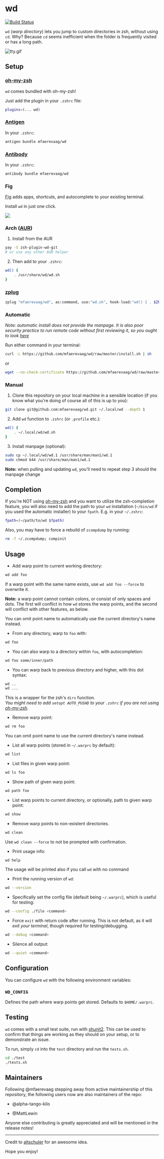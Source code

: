 # wd

[![Build Status](https://travis-ci.com/mfaerevaag/wd.png?branch=master)](https://travis-ci.com/mfaerevaag/wd)

`wd` (*warp directory*) lets you jump to custom directories in zsh, without using `cd`.
Why?
Because `cd` seems inefficient when the folder is frequently visited or has a long path.

![tty.gif](https://raw.githubusercontent.com/mfaerevaag/wd/master/tty.gif)

## Setup

### [oh-my-zsh](https://github.com/ohmyzsh/ohmyzsh)

`wd` comes bundled with oh-my-zsh!

Just add the plugin in your `.zshrc` file:

```zsh
plugins=(... wd)
```

### [Antigen](https://github.com/zsh-users/antigen)

In your `.zshrc`:

```zsh
antigen bundle mfaerevaag/wd
```

### [Antibody](https://github.com/getantibody/antibody)

In your `.zshrc`:

```zsh
antibody bundle mfaerevaag/wd
```

### Fig

[Fig](https://fig.io) adds apps, shortcuts, and autocomplete to your existing terminal.

Install `wd` in just one click.

<a href="https://fig.io/plugins/other/wd_mfaerevaag" target="_blank"><img src="https://fig.io/badges/install-with-fig.svg" /></a>


### Arch ([AUR](https://aur.archlinux.org/packages/zsh-plugin-wd-git/))

1. Install from the AUR

```zsh
yay -S zsh-plugin-wd-git
# or use any other AUR helper
```

2. Then add to your `.zshrc`:

```zsh
wd() {
    . /usr/share/wd/wd.sh
}
```

### [zplug](https://github.com/zplug/zplug)

```zsh
zplug "mfaerevaag/wd", as:command, use:"wd.sh", hook-load:"wd() { . $ZPLUG_REPOS/mfaerevaag/wd/wd.sh }"
```

### Automatic

_Note: automatic install does not provide the manpage. It is also poor security practice to run remote code without first reviewing it, so you ought to look [here](https://github.com/mfaerevaag/wd/blob/master/install.sh)_

Run either command in your terminal:

```zsh
curl -L https://github.com/mfaerevaag/wd/raw/master/install.sh | sh
```

or

```zsh
wget --no-check-certificate https://github.com/mfaerevaag/wd/raw/master/install.sh -O - | sh
```

### Manual

1. Clone this repository on your local machine in a sensible location (if you know what you're doing of course all of this is up to you):

```zsh
git clone git@github.com:mfaerevaag/wd.git ~/.local/wd --depth 1
```

2. Add `wd` function to `.zshrc` (or `.profile` etc.):

```zsh
wd() {
    . ~/.local/wd/wd.sh
}
```

3. Install manpage (optional):

```zsh
sudo cp ~/.local/wd/wd.1 /usr/share/man/man1/wd.1
sudo chmod 644 /usr/share/man/man1/wd.1
```

**Note:** when pulling and updating `wd`, you'll need to repeat step 3 should the manpage change

## Completion

If you're NOT using [oh-my-zsh](https://github.com/robbyrussell/oh-my-zsh) and you want to utilize the zsh-completion feature, you will also need to add the path to your `wd` installation (`~/bin/wd` if you used the automatic installer) to your `fpath`.
E.g. in your `~/.zshrc`:

```zsh
fpath=(~/path/to/wd $fpath)
```

Also, you may have to force a rebuild of `zcompdump` by running:

```zsh
rm -f ~/.zcompdump; compinit
```

## Usage

* Add warp point to current working directory:

```zsh
wd add foo
```

If a warp point with the same name exists, use `wd add foo --force` to overwrite it.

**Note:** a warp point cannot contain colons, or consist of only spaces and dots.
The first will conflict in how `wd` stores the warp points, and the second will conflict with other features, as below.

You can omit point name to automatically use the current directory's name instead.

* From any directory, warp to `foo` with:

```zsh
wd foo
```

* You can also warp to a directory within `foo`, with autocompletion:

```zsh
wd foo some/inner/path
```

* You can warp back to previous directory and higher, with this dot syntax:

```zsh
wd ..
wd ...
```

This is a wrapper for the zsh's `dirs` function.  
_You might need to add `setopt AUTO_PUSHD` to your `.zshrc` if you are not using [oh-my-zsh](https://github.com/ohmyzsh/ohmyzsh)._

* Remove warp point:

```zsh
wd rm foo
```

You can omit point name to use the current directory's name instead.

* List all warp points (stored in `~/.warprc` by default):

```zsh
wd list
```

* List files in given warp point:

```zsh
wd ls foo
```

* Show path of given warp point:

```zsh
wd path foo
```

* List warp points to current directory, or optionally, path to given warp point:

```zsh
wd show
```

* Remove warp points to non-existent directories.

```zsh
wd clean
```

Use `wd clean --force` to not be prompted with confirmation.

* Print usage info:

```zsh
wd help
```

The usage will be printed also if you call `wd` with no command

* Print the running version of `wd`:

```zsh
wd --version
```

* Specifically set the config file (default being `~/.warprc`), which is useful for testing:

```zsh
wd --config ./file <command>
```

* Force `exit` with return code after running. This is not default, as it will *exit your terminal*, though required for testing/debugging.

```zsh
wd --debug <command>
```

* Silence all output:

```zsh
wd --quiet <command>
```

## Configuration

You can configure `wd` with the following environment variables:

### `WD_CONFIG`

Defines the path where warp points get stored. Defaults to `$HOME/.warprc`.

## Testing

`wd` comes with a small test suite, run with [shunit2](https://github.com/kward/shunit2). This can be used to confirm that things are working as they should on your setup, or to demonstrate an issue.

To run, simply `cd` into the `test` directory and run the `tests.sh`.

```zsh
cd ./test
./tests.sh
```

## Maintainers

Following @mfaerevaag stepping away from active maintainership of this repository, the following users now are also maintainers of the repo:

* @alpha-tango-kilo

* @MattLewin

Anyone else contributing is greatly appreciated and will be mentioned in the release notes!

---

Credit to [altschuler](https://github.com/altschuler) for an awesome idea.

Hope you enjoy!
